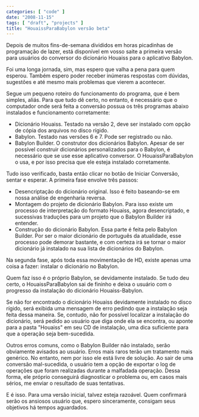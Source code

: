 ```yaml
---
categories: [ "code" ]
date: "2008-11-15"
tags: [ "draft", "projects" ]
title: "HouaissParaBabylon versão beta"
---
```

Depois de muitos fins-de-semana divididos em horas picadinhas de
programação de lazer, está disponível em vosso saite a primeira
versão para usuários do conversor do dicionário Houaiss para o
aplicativo Babylon.

Foi uma longa jornada, sim, mas espero que valha a pena para quem
esperou. Também espero poder receber inúmeras respostas com dúvidas,
sugestões e até mesmo mais problemas que vierem a acontecer.

Segue um pequeno roteiro do funcionamento do programa, que é bem
simples, aliás. Para que tudo dê certo, no entanto, é necessário
que o computador onde será feita a conversão possua os três programas
abaixo instalados e funcionamento corretamente:

	
  * Dicionário Houaiss. Testado na versão 2, deve ser instalado com
  opção de cópia dos arquivos no disco rígido.
  * Babylon. Testado nas versões 6 e 7. Pode ser registrado ou não.
  * Babylon Builder. O construtor dos dicionários Babylon. Apesar de
  ser possível construir dicionários personalizados para o Babylon, é
  necessário que se use esse aplicativo conversor. O HouaissParaBabylon
  o usa, e por isso precisa que ele esteja instalado corretamente.

Tudo isso verificado, basta então clicar no botão de Iniciar Conversão,
sentar e esperar. A primeira fase envolve três passos:

  * Desencriptação do dicionário original. Isso é feito baseando-se
  em nossa análise de engenharia reversa.
  * Montagem do projeto de dicionário Babylon. Para isso existe um
  processo de interpretação do formato Houaiss, agora desencriptado,
  e sucessivas traduções para um projeto que o Babylon Builder irá
  entender.
  * Construção do dicionário Babylon. Essa parte é feita pelo Babylon
  Builder. Por ser o maior dicionário de português da atualidade, esse
  processo pode demorar bastante, e com certeza irá se tornar o maior
  dicionário já instalado na sua lista de dicionários do Babylon.

Na segunda fase, após toda essa movimentação de HD, existe apenas
uma coisa a fazer: instalar o dicionário no Babylon.

Quem faz isso é o próprio Babylon, se devidamente instalado. Se tudo
deu certo, o HouaissParaBabylon sai de fininho e deixa o usuário com
o progresso da instalação do dicionário Houaiss-Babylon.

Se não for encontrado o dicionário Houaiss devidamente instalado
no disco rígido, será exibida uma mensagem de erro pedindo que a
instalação seja feita dessa maneira. Se, contudo, não for possível
localizar a instalação do dicionário, será pedido ao usuário que
diga onde ela se encontra, ou aponte para a pasta "Houaiss" em seu
CD de instalação, uma dica suficiente para que a operação seja
bem-sucedida.

Outros erros comuns, como o Babylon Builder não instalado, serão
obviamente avisados ao usuário. Erros mais raros terão um tratamento
mais genérico. No entanto, nem por isso ele está livre de solução. Ao
sair de uma conversão mal-sucedida, o usuário tem a opção de
exportar o log de operações que foram realizadas durante a malfadada
operação. Dessa forma, ele próprio conseguirá diagnosticar o problema
ou, em casos mais sérios, me enviar o resultado de suas tentativas.

E é isso. Para uma versão inicial, talvez esteja razoável. Quem
confirmará serão os ansiosos usuário que, espero sinceramente,
consigam seus objetivos há tempos aguardados.

